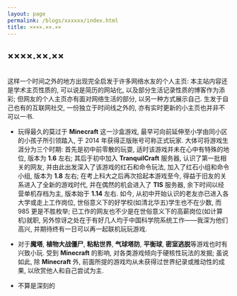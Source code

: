 ```yaml
---
layout: page
permalink: /blogs/xxxxxx/index.html
title: ××××.××.××
---
```


## ××××.××.××

<br>这样一个时间之外的地方出现完全启发于许多网络水友的个人主页: 本主站内容还是学术主页性质的, 可以说是简历的网站化, 以及部分生活记录性质的博客作为添彩; 但网友的个人主页亦有面对网络生活的部分, 以另一种方式展示自己. 生发于自己也有的互联网社交, 一份独立于时间线之外的, 亦有实时更新的小主页也并非不可以一书.

- 玩得最久的莫过于 **Minecraft** 这一沙盒游戏, 最早可向前延伸至小学由同小区的小孩子所引领踏入, 于 2014 年获得正版账号可称正式玩家. 大体可将游戏生涯分为三个时期: 首先是初中前零散的玩耍, 适时该游戏并未在心中有特殊的地位, 版本为 **1.6** 左右; 其后于初中加入 **TranquilCraft** 服务器, 认识了第一批相关的网友, 并由此出发深入了该游戏的红石和命令玩法, 加入了红石小组和命令小组, 版本为 **1.8** 左右; 在考上科大之后再次拾起本游戏至今, 得益于旧友的关系进入了全新的游戏时代, 并在偶然的机会进入了 **TIS** 服务器, 余下时间以经营单机存档为主, 版本始于 **1.14** 左右. 如今, 从初中开始认识的老友亦已进入各大学或走上工作岗位, 世俗意义下的好学校(如清北华五)学生也不在少数, 而 985 更是不胜枚举; 已工作的网友也不少是在世俗意义下的高薪岗位(如计算机)就职, 另外惊讶之处在于有好几人均于中国科学院系统工作——我深为他们高兴, 并期待终有一日可以再一起联机玩玩游戏.

- 对于**魔塔**, **植物大战僵尸**, **粘粘世界**, **气球塔防**, **平衡球**, **密室逃脱**等游戏也时有兴致小玩. 受到 **Minecraft** 的影响, 对各类游戏倾向于硬核性玩法的发掘; 虽说如此, 除 **Minecraft** 外, 前面所提的游戏均从未获得过世界纪录或推动性的成果, 以欣赏他人和自己尝试为主.

- 不算是深刻的